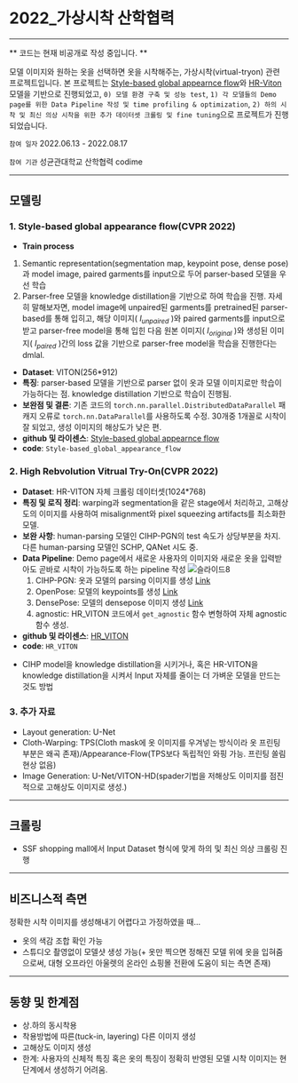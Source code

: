 # 2022_가상시착 산학협력
---
** 코드는 현재 비공개로 작성 중입니다. **

모델 이미지와 원하는 옷을 선택하면 옷을 시착해주는, 가상시착(virtual-tryon) 관련 프로젝트입니다. 본 프로젝트는 [Style-based global appearnce flow](https://github.com/SenHe/Flow-Style-VTON#style-based-global-appearance-flow-for-virtual-try-on-cvpr-2022)와 [HR-Viton](https://github.com/sangyun884/HR-VITON) 모델을 기반으로 진행되었고, `0) 모델 환경 구축 및 성능 test`, `1) 각 모델들의 Demo page를 위한 Data Pipeline 작성 및 time profiling & optimization`, `2) 하의 시착 및 최신 의상 시착을 위한 추가 데이터셋 크롤링 및 fine tuning`으로 프로젝트가 진행되었습니다. 

`참여 일자` 2022.06.13 - 2022.08.17

`참여 기관` 성균관대학교 산학협력 codime

---
## 모델링
### 1. Style-based global appearance flow(CVPR 2022)
- <b>Train process</b>
1) Semantic representation(segmentation map, keypoint pose, dense pose)과 model image, paired garments를 input으로 두어 parser-based 모델을 우선 학습 
2) Parser-free 모델을 knowledge distillation을 기반으로 하여 학습을 진행. 자세히 말해보자면, model image에 unpaired된 garments를 pretrained된 parser-based를 통해 입히고, 해당 이미지( $I_{unpaired}$ )와 paired garments를 input으로 받고 parser-free model을 통해 입힌 다음 원본 이미지( $I_{original}$ )와 생성된 이미지( $I_{paired}$ )간의 loss 값을 기반으로 parser-free model을 학습을 진행한다는 dmlal.
- <b>Dataset</b>: VITON(256*912)
- <b>특징</b>: parser-based 모델을 기반으로 parser 없이 옷과 모델 이미지로만 학습이 가능하다는 점. knowledge distillation 기반으로 학습이 진행됨.
- <b>보완점 및 결론</b>: 기존 코드의 `torch.nn.parallel.DistributedDataParallel` 패캐지 오류로 `torch.nn.DataParallel`를 사용하도록 수정. 30개중 1개꼴로 시착이 잘 되었고, 생성 이미지의 해상도가 낮은 편.
- <b>github 및 라이센스</b>: [Style-based global appearnce flow](https://github.com/SenHe/Flow-Style-VTON#style-based-global-appearance-flow-for-virtual-try-on-cvpr-2022)
- <b>code</b>: `Style-based_global_appearance_flow`


### 2. High Rebvolution Vitrual Try-On(CVPR 2022)
- <b>Dataset</b>: HR-VITON 자체 크롤링 데이터셋(1024*768)
- <b>특징 및 로직 정리</b>: warping과 segmentation을 같은 stage에서 처리하고, 고해상도의 이미지를 사용하여 misalignment와 pixel squeezing artifacts를 최소화한 모델.
- <b>보완 사항</b>: human-parsing 모델인 CIHP-PGN의 test 속도가 상당부분을 차지. 다른 human-parsing 모델인 SCHP, QANet 시도 중. 
- <b>Data Pipeline</b>: Demo page에서 새로운 사용자의 이미지와 새로운 옷을 입력받아도 곧바로 시착이 가능하도록 하는 pipeline 작성 
![슬라이드8](https://user-images.githubusercontent.com/67568001/184663263-61bbe886-edab-473b-b197-2f8477c9a3bb.JPG)
  1) CIHP-PGN: 옷과 모델의 parsing 이미지를 생성 [Link](https://github.com/Engineering-Course/CIHP_PGN)
  2) OpenPose: 모델의 keypoints를 생성 [Link](https://github.com/CMU-Perceptual-Computing-Lab/openpose)
  3) DensePose: 모델의 densepose 이미지 생성 [Link](https://github.com/facebookresearch/detectron2)
  4) agnostic: HR_VITON 코드에서 `get_agnostic` 함수 변형하여 자체 agnostic 함수 생성.
- <b>github 및 라이센스</b>: [HR_VITON](https://github.com/sangyun884/HR-VITON)
- <b>code</b>: `HR_VITON`
 
* CIHP model을 knowledge distillation을 시키거나, 혹은 HR-VITON을 knowledge distillation을 시켜서 Input 자체를 줄이는 더 가벼운 모델을 만드는 것도 방법


### 3. 추가 자료
- Layout generation: U-Net
- Cloth-Warping: TPS(Cloth mask에 옷 이미지를 우겨넣는 방식이라 옷 프린팅 부분은 왜곡 존재)/Appearance-Flow(TPS보다 독립적인 와핑 가능. 프린팅 쏠림 현상 없음)
- Image Generation: U-Net/VITON-HD(spader기법을 저해상도 이미지를 점진적으로 고해상도 이미지로 생성.)

---
## 크롤링
- SSF shopping mall에서 Input Dataset 형식에 맞게 하의 및 최신 의상 크롤링 진행

---
## 비즈니스적 측면 
정확한 시착 이미지를 생성해내기 어렵다고 가정하였을 때...
- 옷의 색감 조합 확인 가능
- 스튜디오 촬영없이 모델샷 생성 가능(+ 옷만 찍으면 정해진 모델 위에 옷을 입혀줌으로써, 대형 오프라인 아울렛의 온라인 쇼핑몰 전환에 도움이 되는 측면 존재)

---
## 동향 및 한계점
- 상.하의 동시착용
- 착용방법에 따른(tuck-in, layering) 다른 이미지 생성
- 고해상도 이미지 생성
- 한계: 사용자의 신체적 특징 혹은 옷의 특징이 정확히 반영된 모델 시착 이미지는 현 단계에서 생성하기 어려움.




